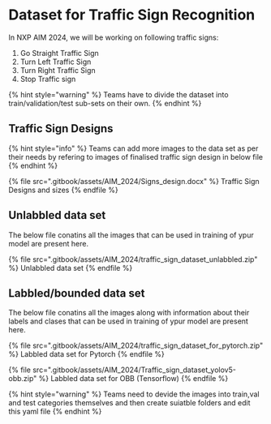 # Dataset for Traffic Sign Recognition

In NXP AIM 2024, we will be working on following traffic signs:
1. Go Straight Traffic Sign
2. Turn Left Traffic Sign
3. Turn Right Traffic Sign
4. Stop Traffic sign

{% hint style="warning" %}
Teams have to divide the dataset into train/validation/test sub-sets on their own.
{% endhint %}

## Traffic Sign Designs

{% hint style="info" %}
Teams can add more images to the data set as per their needs by refering to images of finalised traffic sign design in below file 
{% endhint %}

{% file src=".gitbook/assets/AIM_2024/Signs_design.docx" %}
Traffic Sign Designs and sizes
{% endfile %}

## Unlabbled data set

The below file conatins all the images that can be used in training of ypur model are present here.

{% file src=".gitbook/assets/AIM_2024/traffic_sign_dataset_unlabbled.zip" %}
Unlabbled data set
{% endfile %}

## Labbled/bounded data set

The below file conatins all the images along with information about their labels and clases that can be used in training of ypur model are present here.

{% file src=".gitbook/assets/AIM_2024/traffic_sign_dataset_for_pytorch.zip" %}
Labbled data set for Pytorch
{% endfile %}

{% file src=".gitbook/assets/AIM_2024/Traffic_sign_dataset_yolov5-obb.zip" %}
Labbled data set for OBB (Tensorflow)
{% endfile %}

{% hint style="warning" %}
Teams need to devide the images into train,val and test categories themselves and then create suiatble folders and edit this yaml file
{% endhint %}
